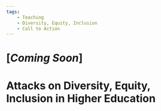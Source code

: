 ```yaml
---
tags:
    - Teaching
    - Diversity, Equity, Inclusion
    - Call to Action
---
```


# [_Coming Soon_]

# Attacks on Diversity, Equity, Inclusion in Higher Education